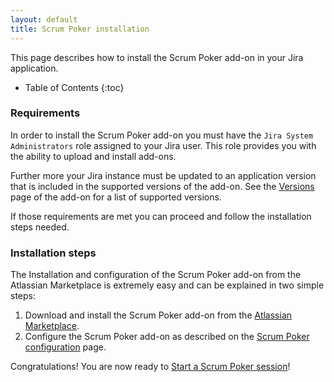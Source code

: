 ```yaml
---
layout: default
title: Scrum Poker installation
---
```


This page describes how to install the Scrum Poker add-on in your Jira application.

* Table of Contents
{:toc}

### Requirements

In order to install the Scrum Poker add-on you must have the `Jira System Administrators` role assigned to your Jira user.
This role provides you with the ability to upload and install add-ons.

Further more your Jira instance must be updated to an application version that is included in the supported versions of the add-on.
See the [Versions](https://marketplace.atlassian.com/apps/1218884/scrum-poker?hosting=server&tab=versions) page of the add-on for a list of supported versions.

If those requirements are met you can proceed and follow the installation steps needed.

### Installation steps

The Installation and configuration of the Scrum Poker add-on from the Atlassian Marketplace is extremely easy and can be explained in two simple steps:

1. Download and install the Scrum Poker add-on from the <a href="{{ site.marketplace_url }}">Atlassian Marketplace</a>.
1. Configure the Scrum Poker add-on as described on the <a href="/scrum-poker-configuration">Scrum Poker configuration</a> page.

Congratulations!
You are now ready to [Start a Scrum Poker session](/start-scrum-poker-session)!

